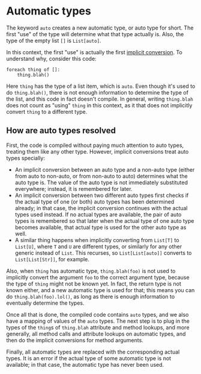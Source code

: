 # Automatic types

The keyword `auto` creates a new automatic type, or auto type for short.
The first "use" of the type will determine what that type actually is.
Also, the type of the empty list `[]` is `List[auto]`.

In this context, the first "use" is actually the first
[implicit conversion](implicit-conversions.md).
To understand why, consider this code:

    foreach thing of []:
        thing.blah()

Here `thing` has the type of a list item, which is `auto`.
Even though it's used to do `thing.blah()`,
there is not enough information to determine the type of the list,
and this code in fact doesn't compile.
In general, writing `thing.blah` does not count as "using" `thing` in this context,
as it that does not implicitly convert `thing` to a different type.


## How are auto types resolved

First, the code is compiled without paying much attention to auto types,
treating them like any other type.
However, implicit conversions treat auto types specially:
- An implicit conversion between an auto type and a non-auto type
    (either from auto to non-auto, or from non-auto to auto)
    determines what the auto type is.
    The value of the auto type is not immediately substituted everywhere;
    instead, it is remembered for later.
- An implicit conversion between two different auto types
    first checks if the actual type of one (or both) auto types has been determined already;
    in that case, the implicit conversion continues with the actual types used instead.
    If no actual types are available, the pair of auto types is remembered so that
    later when the actual type of one auto type becomes available,
    that actual type is used for the other auto type as well.
- A similar thing happens when implicitly converting from `List[T]` to `List[U]`,
    where `T` and `U` are different types,
    or similarly for any other generic instead of `List`.
    This recurses, so `List[List[auto]]` converts to `List[List[Str]]`, for example.

Also, when `thing` has automatic type, `thing.blah(foo)`
is not used to implicitly convert the argument `foo` to the correct argument type,
because the type of `thing` might not be known yet.
In fact, the return type is not known either, and a new automatic type is used for that;
this means you can do `thing.blah(foo).lol()`, 
as long as there is enough information to eventually determine the types.

Once all that is done, the compiled code contains `auto` types,
and we also have a mapping of values of the `auto` types.
The next step is to plug in the types of
the `thing`s of `thing.blah` attribute and method lookups,
and more generally, all method calls and attribute lookups on automatic types,
and then do the implicit conversions for method arguments.

Finally, all automatic types are replaced with the corresponding actual types.
It is an error if the actual type of some automatic type is not available;
in that case, the automatic type has never been used.
